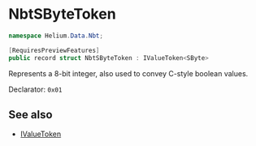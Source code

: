 # NbtSByteToken

~~~cs
namespace Helium.Data.Nbt;

[RequiresPreviewFeatures]
public record struct NbtSByteToken : IValueToken<SByte>
~~~

Represents a 8-bit integer, also used to convey C-style boolean values.

Declarator: `0x01`

## See also

- [IValueToken](../../abstraction/ref/ivaluetoken.md)